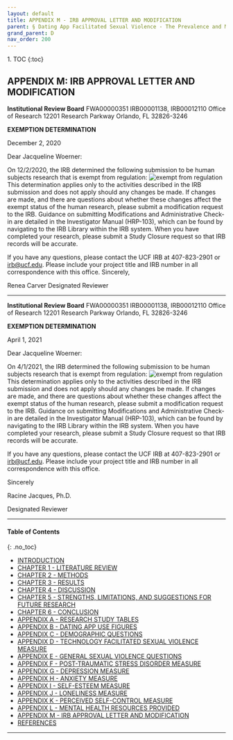 ```yaml
---
layout: default
title: APPENDIX M - IRB APPROVAL LETTER AND MODIFICATION     
parent: § Dating App Facilitated Sexual Violence - The Prevalence and Mental Health Effects  
grand_parent: D 
nav_order: 200 
---
```

<style>
.dont-break-out {
  /* These are technically the same, but use both */
  overflow-wrap: break-word;
  word-wrap: break-word;

     -ms-word-break: break-all;
  /* This is the dangerous one in WebKit, as it breaks things wherever */
  word-break: break-all;
  /* Instead use this non-standard one: */
  word-break: break-word;
}

.youtube-container {
    position: relative;
    width: 100%;
    height: 0;
    padding-bottom: 56.25%;
}
.youtube-video {
    position: absolute;
    top: 0;
    left: 0;
    width: 100%;
    height: 100%;
}

</style>

<div class="dont-break-out" markdown="1">
1. TOC
{:toc}

## APPENDIX M: IRB APPROVAL LETTER AND MODIFICATION

**Institutional Review Board**
FWA00000351
IRB00001138, IRB00012110
Office of Research
12201 Research Parkway Orlando, FL 32826-3246

**EXEMPTION DETERMINATION** 

December 2, 2020

Dear Jacqueline Woerner: 

On 12/2/2020, the IRB determined the following submission to be human subjects research that is exempt from regulation:
![exempt from regulation](https://statics.bsafes.com/images/papers/dating-app-facilitated-sexual-violence-the-prevalence-and-mental-health-effects-appendix-m-1.png)
This determination applies only to the activities described in the IRB submission and does not apply should any changes be made. If changes are made, and there are questions about whether these changes affect the exempt status of the human research, please submit a modification request to the IRB. Guidance on submitting Modifications and Administrative Check-in are detailed in the Investigator Manual (HRP-103), which can be found by navigating to the IRB Library within the IRB system. When you have completed your research, please submit a Study Closure request so that IRB records will be accurate.

If you have any questions, please contact the UCF IRB at 407-823-2901 or irb@ucf.edu. Please include your project title and IRB number in all correspondence with this office. Sincerely,

Renea Carver
Designated Reviewer 

***

**Institutional Review Board**
FWA00000351
IRB00001138, IRB00012110
Office of Research
12201 Research Parkway Orlando, FL 32826-3246

**EXEMPTION DETERMINATION** 

April 1, 2021

Dear Jacqueline Woerner: 

On 4/1/2021, the IRB determined the following submission to be human subjects research that is exempt from regulation: 
![exempt from regulation](https://statics.bsafes.com/images/papers/dating-app-facilitated-sexual-violence-the-prevalence-and-mental-health-effects-appendix-m-2.png)
This determination applies only to the activities described in the IRB submission and does not apply should any changes be made. If changes are made, and there are questions about whether these changes affect the exempt status of the human research, please submit a modification request to the IRB. Guidance on submitting Modifications and Administrative Check-in are detailed in the Investigator Manual (HRP-103), which can be found by navigating to the IRB Library within the IRB system. When you have completed your research, please submit a Study Closure request so that IRB records will be accurate.

If you have any questions, please contact the UCF IRB at 407-823-2901 or irb@ucf.edu. Please include your project title and IRB number in all correspondence with this office.

Sincerely

Racine Jacques, Ph.D.

Designated Reviewer

***

#### Table of Contents
{: .no_toc}

<ul><li> <a href="/docs/behavior/dating-app-facilitated-sexual-violence-the-prevalence-and-mental-health-effects-1/">INTRODUCTION</a></li><li> <a href="/docs/behavior/dating-app-facilitated-sexual-violence-the-prevalence-and-mental-health-effects-2/">CHAPTER 1 - LITERATURE REVIEW</a></li><li> <a href="/docs/behavior/dating-app-facilitated-sexual-violence-the-prevalence-and-mental-health-effects-3/">CHAPTER 2 - METHODS</a></li><li> <a href="/docs/behavior/dating-app-facilitated-sexual-violence-the-prevalence-and-mental-health-effects-4/">CHAPTER 3 - RESULTS</a></li><li> <a href="/docs/behavior/dating-app-facilitated-sexual-violence-the-prevalence-and-mental-health-effects-5/">CHAPTER 4 - DISCUSSION</a></li><li> <a href="/docs/behavior/dating-app-facilitated-sexual-violence-the-prevalence-and-mental-health-effects-6/">CHAPTER 5 - STRENGTHS, LIMITATIONS, AND SUGGESTIONS FOR FUTURE RESEARCH</a></li><li> <a href="/docs/behavior/dating-app-facilitated-sexual-violence-the-prevalence-and-mental-health-effects-7/">CHAPTER 6 - CONCLUSION</a></li><li> <a href="/docs/behavior/dating-app-facilitated-sexual-violence-the-prevalence-and-mental-health-effects-8/">APPENDIX A - RESEARCH STUDY TABLES</a></li><li> <a href="/docs/behavior/dating-app-facilitated-sexual-violence-the-prevalence-and-mental-health-effects-9/">APPENDIX B - DATING APP USE FIGURES</a></li><li> <a href="/docs/behavior/dating-app-facilitated-sexual-violence-the-prevalence-and-mental-health-effects-10/">APPENDIX C - DEMOGRAPHIC QUESTIONS</a></li><li> <a href="/docs/behavior/dating-app-facilitated-sexual-violence-the-prevalence-and-mental-health-effects-11/">APPENDIX D - TECHNOLOGY FACILITATED SEXUAL VIOLENCE MEASURE</a></li><li> <a href="/docs/behavior/dating-app-facilitated-sexual-violence-the-prevalence-and-mental-health-effects-12/">APPENDIX E - GENERAL SEXUAL VIOLENCE QUESTIONS</a></li><li> <a href="/docs/behavior/dating-app-facilitated-sexual-violence-the-prevalence-and-mental-health-effects-13/">APPENDIX F - POST-TRAUMATIC STRESS DISORDER MEASURE</a></li><li> <a href="/docs/behavior/dating-app-facilitated-sexual-violence-the-prevalence-and-mental-health-effects-14/">APPENDIX G - DEPRESSION MEASURE</a></li><li> <a href="/docs/behavior/dating-app-facilitated-sexual-violence-the-prevalence-and-mental-health-effects-15/">APPENDIX H - ANXIETY MEASURE</a></li><li> <a href="/docs/behavior/dating-app-facilitated-sexual-violence-the-prevalence-and-mental-health-effects-16/">APPENDIX I - SELF-ESTEEM MEASURE</a></li><li> <a href="/docs/behavior/dating-app-facilitated-sexual-violence-the-prevalence-and-mental-health-effects-17/">APPENDIX J - LONELINESS MEASURE</a></li><li> <a href="/docs/behavior/dating-app-facilitated-sexual-violence-the-prevalence-and-mental-health-effects-18/">APPENDIX K - PERCEIVED SELF-CONTROL MEASURE</a></li><li> <a href="/docs/behavior/dating-app-facilitated-sexual-violence-the-prevalence-and-mental-health-effects-19/">APPENDIX L - MENTAL HEALTH RESOURCES PROVIDED</a></li><li> <a href="/docs/behavior/dating-app-facilitated-sexual-violence-the-prevalence-and-mental-health-effects-20/">APPENDIX M - IRB APPROVAL LETTER AND MODIFICATION</a></li><li> <a href="/docs/behavior/dating-app-facilitated-sexual-violence-the-prevalence-and-mental-health-effects-21/">REFERENCES</a></li></ul>

***

</div>
